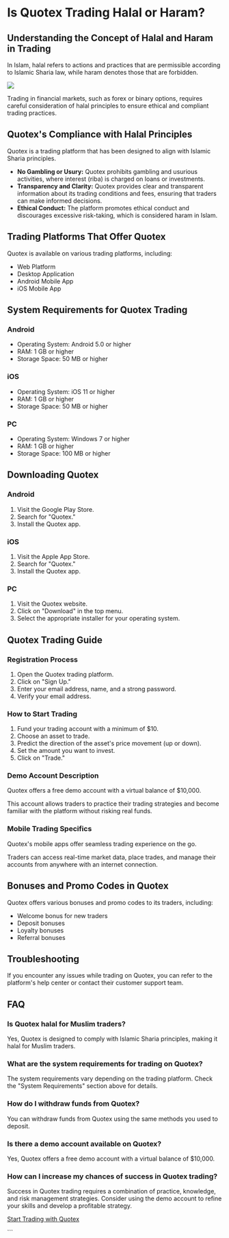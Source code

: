# Is Quotex Trading Halal or Haram?

## Understanding the Concept of Halal and Haram in Trading

In Islam, halal refers to actions and practices that are permissible
according to Islamic Sharia law, while haram denotes those that are
forbidden.

[![](https://static.quotex.io/files/4_en/300_250.jpg)](https://traff.sbs/brokerqxlid)

Trading in financial markets, such as forex or binary options, requires
careful consideration of halal principles to ensure ethical and
compliant trading practices.

## Quotex\'s Compliance with Halal Principles

Quotex is a trading platform that has been designed to align with
Islamic Sharia principles.

-   **No Gambling or Usury:** Quotex prohibits gambling and usurious
    activities, where interest (riba) is charged on loans or
    investments.
-   **Transparency and Clarity:** Quotex provides clear and transparent
    information about its trading conditions and fees, ensuring that
    traders can make informed decisions.
-   **Ethical Conduct:** The platform promotes ethical conduct and
    discourages excessive risk-taking, which is considered haram in
    Islam.

## Trading Platforms That Offer Quotex

Quotex is available on various trading platforms, including:

-   Web Platform
-   Desktop Application
-   Android Mobile App
-   iOS Mobile App

## System Requirements for Quotex Trading

### Android

-   Operating System: Android 5.0 or higher
-   RAM: 1 GB or higher
-   Storage Space: 50 MB or higher

### iOS

-   Operating System: iOS 11 or higher
-   RAM: 1 GB or higher
-   Storage Space: 50 MB or higher

### PC

-   Operating System: Windows 7 or higher
-   RAM: 1 GB or higher
-   Storage Space: 100 MB or higher

## Downloading Quotex

### Android

1.  Visit the Google Play Store.
2.  Search for "Quotex."
3.  Install the Quotex app.

### iOS

1.  Visit the Apple App Store.
2.  Search for "Quotex."
3.  Install the Quotex app.

### PC

1.  Visit the Quotex website.
2.  Click on "Download" in the top menu.
3.  Select the appropriate installer for your operating system.

## Quotex Trading Guide

### Registration Process

1.  Open the Quotex trading platform.
2.  Click on "Sign Up."
3.  Enter your email address, name, and a strong password.
4.  Verify your email address.

### How to Start Trading

1.  Fund your trading account with a minimum of \$10.
2.  Choose an asset to trade.
3.  Predict the direction of the asset\'s price movement (up or down).
4.  Set the amount you want to invest.
5.  Click on "Trade."

### Demo Account Description

Quotex offers a free demo account with a virtual balance of \$10,000.

This account allows traders to practice their trading strategies and
become familiar with the platform without risking real funds.

### Mobile Trading Specifics

Quotex\'s mobile apps offer seamless trading experience on the go.

Traders can access real-time market data, place trades, and manage their
accounts from anywhere with an internet connection.

## Bonuses and Promo Codes in Quotex

Quotex offers various bonuses and promo codes to its traders, including:

-   Welcome bonus for new traders
-   Deposit bonuses
-   Loyalty bonuses
-   Referral bonuses

## Troubleshooting

If you encounter any issues while trading on Quotex, you can refer to
the platform\'s help center or contact their customer support team.

## FAQ

### Is Quotex halal for Muslim traders?

Yes, Quotex is designed to comply with Islamic Sharia principles, making
it halal for Muslim traders.

### What are the system requirements for trading on Quotex?

The system requirements vary depending on the trading platform. Check
the "System Requirements" section above for details.

### How do I withdraw funds from Quotex?

You can withdraw funds from Quotex using the same methods you used to
deposit.

### Is there a demo account available on Quotex?

Yes, Quotex offers a free demo account with a virtual balance of
\$10,000.

### How can I increase my chances of success in Quotex trading?

Success in Quotex trading requires a combination of practice, knowledge,
and risk management strategies. Consider using the demo account to
refine your skills and develop a profitable strategy.

[Start Trading with Quotex](\%22https://traff.sbs/brokerqxsignup\%22)

\`\`\`

